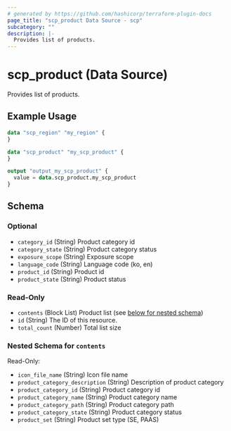```yaml
---
# generated by https://github.com/hashicorp/terraform-plugin-docs
page_title: "scp_product Data Source - scp"
subcategory: ""
description: |-
  Provides list of products.
---
```


# scp_product (Data Source)

Provides list of products.

## Example Usage

```terraform
data "scp_region" "my_region" {
}

data "scp_product" "my_scp_product" {
}

output "output_my_scp_product" {
  value = data.scp_product.my_scp_product
}
```

<!-- schema generated by tfplugindocs -->
## Schema

### Optional

- `category_id` (String) Product category id
- `category_state` (String) Product category status
- `exposure_scope` (String) Exposure scope
- `language_code` (String) Language code (ko, en)
- `product_id` (String) Product id
- `product_state` (String) Product status

### Read-Only

- `contents` (Block List) Product list (see [below for nested schema](#nestedblock--contents))
- `id` (String) The ID of this resource.
- `total_count` (Number) Total list size

<a id="nestedblock--contents"></a>
### Nested Schema for `contents`

Read-Only:

- `icon_file_name` (String) Icon file name
- `product_category_description` (String) Description of product category
- `product_category_id` (String) Product category id
- `product_category_name` (String) Product category name
- `product_category_path` (String) Product category path
- `product_category_state` (String) Product category status
- `product_set` (String) Product set type (SE, PAAS)


